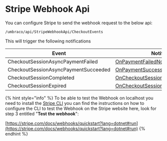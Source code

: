 # Stripe Webhook Api

You can configure Stripe to send the webhook request to the below api:

`/umbraco/api/StripeWebhookApi/CheckoutEvents`

This will trigger the following notifications

| Event                                | Notification                                                                                            |
| ------------------------------------ | ------------------------------------------------------------------------------------------------------- |
| CheckoutSessionAsyncPaymentFailed    | [OnPaymentFailedNotification](../../notifications/onpaymentfailednotification.md)                       |
| CheckoutSessionAsyncPaymentSucceeded | [OnPaymentSuccessNotification](../../notifications/onpaymentsuccessnotification.md)                     |
| CheckoutSessionCompleted             | [OnCheckoutSessionCompletedNotification](../../notifications/oncheckoutsessioncompletednotification.md) |
| CheckoutSessionExpired               | [OnCheckoutSessionExpiredNotification](../../notifications/oncheckoutsessionexpirednotification.md)     |



{% hint style="info" %}
To be able to test the Webhook on localhost you need to install the [Stripe CLI](https://github.com/stripe/stripe-cli) you can find the instructions on how to configure the CLI to test the Webhook on the Stripe website here, look for step 3 entitled "**Test the webhook**":

[https://stripe.com/docs/webhooks/quickstart?lang=dotnet#run](https://stripe.com/docs/webhooks/quickstart?lang=dotnet#run)
{% endhint %}

